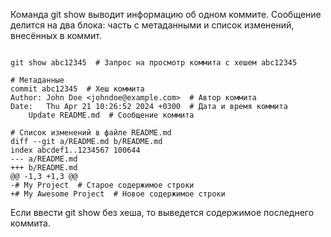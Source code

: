 
Команда git show выводит информацию об одном коммите. Сообщение делится на два блока: часть с метаданными и список изменений, внесённых в коммит.

```shell

git show abc12345  # Запрос на просмотр коммита с хешем abc12345

# Метаданные
commit abc12345  # Хеш коммита
Author: John Doe <johndoe@example.com>  # Автор коммита
Date:   Thu Apr 21 10:26:52 2024 +0300  # Дата и время коммита
    Update README.md  # Сообщение коммита

# Список изменений в файле README.md
diff --git a/README.md b/README.md
index abcdef1..1234567 100644
--- a/README.md
+++ b/README.md
@@ -1,3 +1,3 @@
-# My Project  # Старое содержимое строки
+# My Awesome Project  # Новое содержимое строки

```

Если ввести git show без хеша, то выведется содержимое последнего коммита.
